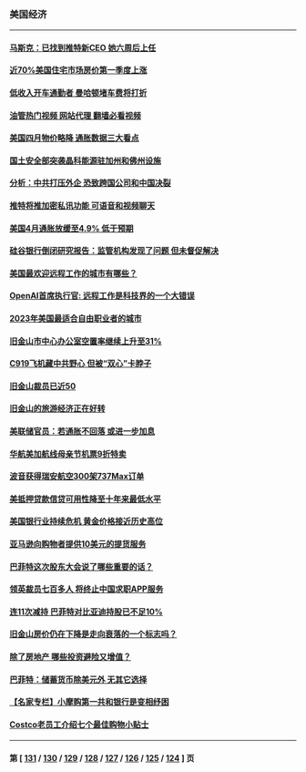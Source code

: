 ### 美国经济
---
#### [马斯克：已找到推特新CEO 她六周后上任](../../pages/ncid1078158/n13994265.md?05120845) 
#### [近70%美国住宅市场房价第一季度上涨](../../pages/ncid1078158/n13994218.md?05120845) 
#### [低收入开车通勤者 曼哈顿堵车费将打折](../../pages/ncid1078158/n13993558.md?05120845) 
#### [油管热门视频 网站代理 翻墙必看视频](http://138.2.39.72:81/youtube.html?epic-marker?05120845)
#### [美国四月物价略降 通胀数据三大看点](../../pages/ncid1078158/n13993282.md?05120845) 
#### [国土安全部突袭晶科能源驻加州和佛州设施](../../pages/ncid1078158/n13993270.md?05120845) 
#### [分析：中共打压外企 恐致跨国公司和中国决裂](../../pages/ncid1078158/n13993252.md?05120845) 
#### [推特将推加密私讯功能 可语音和视频聊天](../../pages/ncid1078158/n13993143.md?05120845) 
#### [美国4月通胀放缓至4.9% 低于预期](../../pages/ncid1078158/n13993142.md?05120845) 
#### [硅谷银行倒闭研究报告：监管机构发现了问题 但未督促解决](../../pages/ncid1078158/n13992898.md?05120845) 
#### [美国最欢迎远程工作的城市有哪些？](../../pages/ncid1078158/n13992864.md?05120845) 
#### [OpenAI首席执行官: 远程工作是科技界的一个大错误](../../pages/ncid1078158/n13992858.md?05120845) 
#### [2023年美国最适合自由职业者的城市](../../pages/ncid1078158/n13992856.md?05120845) 
#### [旧金山市中心办公室空置率继续上升至31%](../../pages/ncid1078158/n13992854.md?05120845) 
#### [C919飞机藏中共野心 但被“双心”卡脖子](../../pages/ncid1078158/n13991824.md?05120845) 
#### [旧金山裁员已近50](../../pages/ncid1078158/n13992793.md?05120845) 
#### [旧金山的旅游经济正在好转](../../pages/ncid1078158/n13992741.md?05120845) 
#### [美联储官员：若通胀不回落 或进一步加息](../../pages/ncid1078158/n13992597.md?05120845) 
#### [华航美加航线母亲节机票9折特卖](../../pages/ncid1078158/n13992686.md?05120845) 
#### [波音获得瑞安航空300架737Max订单](../../pages/ncid1078158/n13992411.md?05120845) 
#### [美抵押贷款信贷可用性降至十年来最低水平](../../pages/ncid1078158/n13992398.md?05120845) 
#### [美国银行业持续危机 黄金价格接近历史高位](../../pages/ncid1078158/n13991959.md?05120845) 
#### [亚马逊向购物者提供10美元的提货服务](../../pages/ncid1078158/n13991687.md?05120845) 
#### [巴菲特这次股东大会说了哪些重要的话？](../../pages/ncid1078158/n13991740.md?05120845) 
#### [领英裁员七百多人 将终止中国求职APP服务](../../pages/ncid1078158/n13991767.md?05120845) 
#### [连11次减持 巴菲特对比亚迪持股已不足10%](../../pages/ncid1078158/n13991614.md?05120845) 
#### [旧金山房价仍在下降是走向衰落的一个标志吗？](../../pages/ncid1078158/n13991108.md?05120845) 
#### [除了房地产 哪些投资避险又增值？](../../pages/ncid1078158/n13990965.md?05120845) 
#### [巴菲特：储蓄货币除美元外 无其它选择](../../pages/ncid1078158/n13990524.md?05120845) 
#### [【名家专栏】小摩购第一共和银行是变相纾困](../../pages/ncid1078158/n13990390.md?05120845) 
#### [Costco老员工介绍七个最佳购物小贴士](../../pages/ncid1078158/n13988465.md?05120845) 

---
#### 第 [ [131](./131.md?05120845) / [130](./130.md?05120845) / [129](./129.md?05120845) / [128](./128.md?05120845) / [127](./127.md?05120845) / [126](./126.md?05120845) / [125](./125.md?05120845) / [124](./124.md?05120845) ] 页
